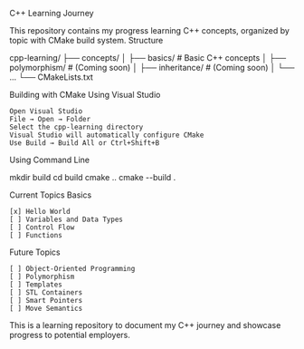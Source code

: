 C++ Learning Journey

This repository contains my progress learning C++ concepts, organized by topic with CMake build system.
Structure

cpp-learning/
├── concepts/
│   ├── basics/          # Basic C++ concepts
│   ├── polymorphism/    # (Coming soon)
│   ├── inheritance/     # (Coming soon)
│   └── ...
└── CMakeLists.txt

Building with CMake
Using Visual Studio

    Open Visual Studio
    File → Open → Folder
    Select the cpp-learning directory
    Visual Studio will automatically configure CMake
    Use Build → Build All or Ctrl+Shift+B

Using Command Line

mkdir build
cd build
cmake ..
cmake --build .

Current Topics
Basics

    [x] Hello World
    [ ] Variables and Data Types
    [ ] Control Flow
    [ ] Functions

Future Topics

    [ ] Object-Oriented Programming
    [ ] Polymorphism
    [ ] Templates
    [ ] STL Containers
    [ ] Smart Pointers
    [ ] Move Semantics

This is a learning repository to document my C++ journey and showcase progress to potential employers.
